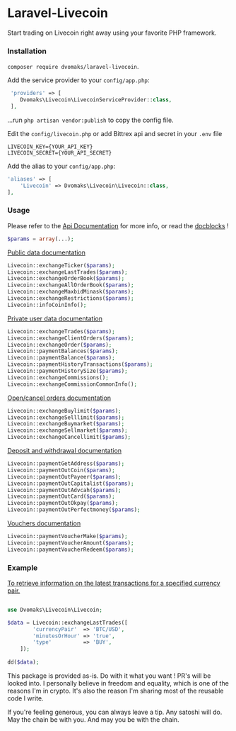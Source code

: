 # Laravel-Livecoin

Start trading on Livecoin right away using your favorite PHP framework.

### Installation

`composer require dvomaks/laravel-livecoin`.

Add the service provider to your `config/app.php`:
 
```php  
 'providers' => [
    Dvomaks\Livecoin\LivecoinServiceProvider::class,
 ],
```
 
...run `php artisan vendor:publish` to copy the config file.

Edit the `config/livecoin.php` or add Bittrex api and secret in your `.env` file

```
LIVECOIN_KEY={YOUR_API_KEY}
LIVECOIN_SECRET={YOUR_API_SECRET}

```

Add the alias to your `config/app.php`:

```php 
'aliases' => [
    'Livecoin' => Dvomaks\Livecoin\Livecoin::class,
],
```

### Usage

Please refer to the [Api Documentation](https://www.livecoin.net/api/common) for more info, or read the [docblocks](https://github.com/dvomaks/laravel-livecoin/blob/master/src/Client.php) !

```php
$params = array(...);
```

[Public data documentation](https://www.livecoin.net/api/public)

```php
Livecoin::exchangeTicker($params);
Livecoin::exchangeLastTrades($params);
Livecoin::exchangeOrderBook($params);
Livecoin::exchangeAllOrderBook($params);
Livecoin::exchangeMaxbidMinask($params);
Livecoin::exchangeRestrictions($params);
Livecoin::infoCoinInfo(); 
```

[Private user data documentation](https://www.livecoin.net/api/public)

```php
Livecoin::exchangeTrades($params);
Livecoin::exchangeClientOrders($params);
Livecoin::exchangeOrder($params);
Livecoin::paymentBalances($params);
Livecoin::paymentBalance($params);
Livecoin::paymentHistoryTransactions($params);
Livecoin::paymentHistorySize($params);
Livecoin::exchangeCommissions();
Livecoin::exchangeCommissionCommonInfo();
```

[Open/cancel orders documentation](https://www.livecoin.net/api/orders)

```php
Livecoin::exchangeBuylimit($params);
Livecoin::exchangeSelllimit($params);
Livecoin::exchangeBuymarket($params);
Livecoin::exchangeSellmarket($params);
Livecoin::exchangeCancellimit($params);
```

[Deposit and withdrawal documentation](https://www.livecoin.net/api/withdrawal)  
   
```php
Livecoin::paymentGetAddress($params);
Livecoin::paymentOutCoin($params);
Livecoin::paymentOutPayeer($params);
Livecoin::paymentOutCapitalist($params);
Livecoin::paymentOutAdvcah($params);
Livecoin::paymentOutCard($params);
Livecoin::paymentOutOkpay($params);
Livecoin::paymentOutPerfectmoney($params);
```

[Vouchers documentation](https://www.livecoin.net/api/vouchers)

```php
Livecoin::paymentVoucherMake($params);
Livecoin::paymentVoucherAmount($params);
Livecoin::paymentVoucherRedeem($params);
```

### Example


[To retrieve information on the latest transactions for a specified currency pair.](https://www.livecoin.net/api/public#exchangelast_trades)

```php

use Dvomaks\Livecoin\Livecoin;

$data = Livecoin::exchangeLastTrades([
        'currencyPair'  => 'BTC/USD',
        'minutesOrHour' => 'true',
        'type'          => 'BUY',
    ]);
    
dd($data);
```

This package is provided as-is. Do with it what you want ! PR's will be looked into.
I personally believe in freedom and equality, which is one of the reasons I'm in crypto.
It's also the reason I'm sharing most of the reusable code I write.

If you're feeling generous, you can always leave a tip. Any satoshi will do.
May the chain be with you. And may you be with the chain.